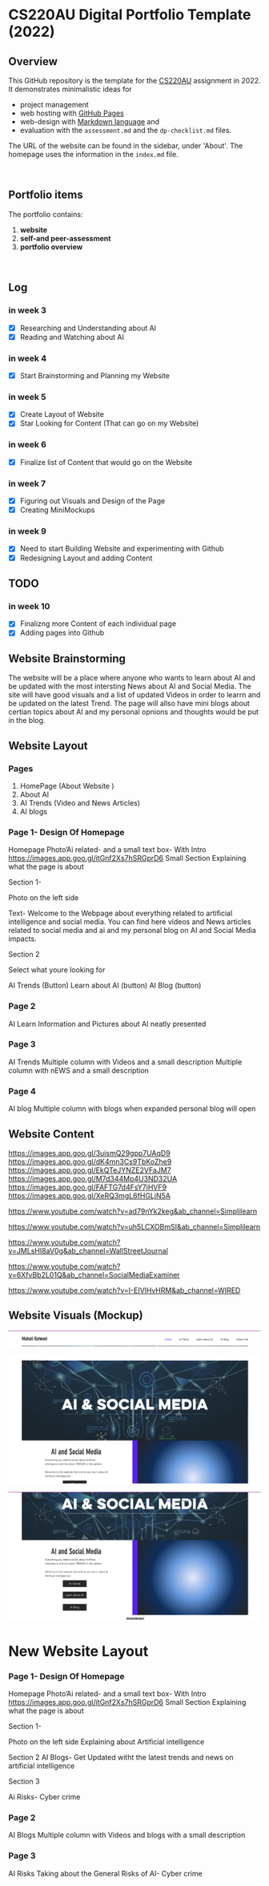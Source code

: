 # CS220AU Digital Portfolio Template (2022)
## Overview
This GitHub repository is the template for the [CS220AU](https://github.com/khofstadter/CS220AU) assignment in 2022. It demonstrates minimalistic ideas for 

- project management
- web hosting with [GitHub Pages](https://pages.github.com/) 
- web-design with [Markdown language](https://guides.github.com/features/mastering-markdown/) and
- evaluation with the `assessment.md` and the `dp-checklist.md` files. 

The URL of the website can be found in the sidebar, under 'About'. The homepage uses the information in the `index.md` file.

<br>

## Portfolio items
The portfolio contains:

1. **website** 
2. **self-and peer-assessment** 
3. **portfolio overview** 



<br>

## Log
### in week 3
- [x] Researching and Understanding about AI
- [x] Reading and Watching about AI
### in week 4
- [x] Start Brainstorming and Planning my Website

### in week 5
- [x] Create Layout of Website 
- [x] Star Looking for Content (That can go on my Website)

### in week 6
- [x] Finalize list of Content that would go on the Website 
### in week 7
- [x]  Figuring out Visuals and Design of the Page
- [x]  Creating MiniMockups

### in week 9
- [x]  Need to start Building Website and experimenting with Github
- [x] Redesigning Layout and adding Content  
## TODO

### in week 10
- [x] Finalizng more Content of each individual page 
- [x] Adding pages into Github

## Website Brainstorming
 The website will be a place where anyone who wants to learn about AI and be updated with the most intersting News about AI and Social Media. The site will have good visuals and a list of updated Videos in order to learrn and be updated on the latest Trend. The page will allso have mini blogs about certian topics about AI and my personal opnions and thoughts would be put in the blog.
 
## Website Layout

### Pages

1. HomePage (About Website )
2. About AI
3. AI Trends (Video and News Articles)
4. AI blogs



### Page 1- Design Of Homepage 
 Homepage 
 Photo’Ai related- and a small text box- With Intro https://images.app.goo.gl/itGnf2Xs7hSRGprD6 Small Section Explaining what the page is about 


Section 1- 

Photo on the left side

Text- Welcome to the Webpage about everything related to artificial intelligence and social media. You can find here videos and News articles related to social media and ai and my personal blog on AI and Social Media impacts.

Section 2

Select what youre looking for 


AI Trends (Button)
Learn about AI (button)
AI Blog (button)

###  Page 2
AI Learn
Information and Pictures about AI neatly presented

### Page 3
AI Trends 
 Multiple column with Videos and a small description
 Multiple column with nEWS and a small description

### Page 4
AI blog 
Multiple column with blogs when expanded personal blog will open


## Website Content
https://images.app.goo.gl/3uismQ29gpp7UAqD9
https://images.app.goo.gl/dK4mn3Cs9TbKoZhe9
https://images.app.goo.gl/EkQTeJYNZE2VFaJM7
https://images.app.goo.gl/M7d344Mp4U3ND32UA
https://images.app.goo.gl/FAFTG7d4FsY7jHVF9
https://images.app.goo.gl/XeRQ3mgL6fHGLjN5A

https://www.youtube.com/watch?v=ad79nYk2keg&ab_channel=Simplilearn

https://www.youtube.com/watch?v=uh5LCXOBmSI&ab_channel=Simplilearn

https://www.youtube.com/watch?v=JMLsHI8aV0g&ab_channel=WallStreetJournal

https://www.youtube.com/watch?v=6XfvBb2L01Q&ab_channel=SocialMediaExaminer

https://www.youtube.com/watch?v=I-EIVlHvHRM&ab_channel=WIRED

## Website Visuals (Mockup)

![Website](assets/img/header-website.png)

![Website](assets/img/website-page-1.png)  

![Website](assets/img/website-page-2.png)


# New Website Layout

### Page 1- Design Of Homepage 
 Homepage 
 Photo’Ai related- and a small text box- With Intro https://images.app.goo.gl/itGnf2Xs7hSRGprD6 Small Section Explaining what the page is about 


Section 1- 

Photo on the left side
Explaining about Artificial intelligence


Section 2
AI Blogs- Get Updated witht the latest trends and news on artificial intelligence


Section 3

Ai Risks- Cyber crime 

### Page 2
AI Blogs
 Multiple column with Videos and blogs with a small description

### Page 3
AI Risks
Taking about the General Risks of AI- Cyber crime

